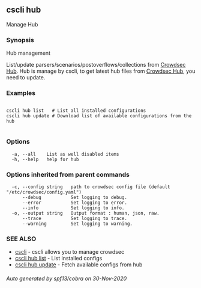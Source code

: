 ## cscli hub

Manage Hub

### Synopsis


Hub management

List/update parsers/scenarios/postoverflows/collections from [Crowdsec Hub](https://hub.crowdsec.net).
Hub is manage by cscli, to get latest hub files from [Crowdsec Hub](https://hub.crowdsec.net), you need to update.
		

### Examples

```

cscli hub list   # List all installed configurations
cscli hub update # Download list of available configurations from the hub
		
```

### Options

```
  -a, --all    List as well disabled items
  -h, --help   help for hub
```

### Options inherited from parent commands

```
  -c, --config string   path to crowdsec config file (default "/etc/crowdsec/config.yaml")
      --debug           Set logging to debug.
      --error           Set logging to error.
      --info            Set logging to info.
  -o, --output string   Output format : human, json, raw.
      --trace           Set logging to trace.
      --warning         Set logging to warning.
```

### SEE ALSO

* [cscli](cscli.md)	 - cscli allows you to manage crowdsec
* [cscli hub list](cscli_hub_list.md)	 - List installed configs
* [cscli hub update](cscli_hub_update.md)	 - Fetch available configs from hub

###### Auto generated by spf13/cobra on 30-Nov-2020
